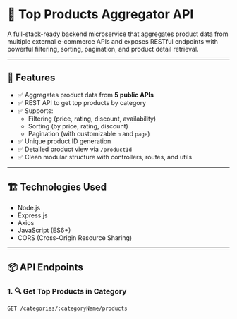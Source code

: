 # 🛒 Top Products Aggregator API

A full-stack-ready backend microservice that aggregates product data from multiple external e-commerce APIs and exposes RESTful endpoints with powerful filtering, sorting, pagination, and product detail retrieval.

---

## 🚀 Features

- ✅ Aggregates product data from **5 public APIs**
- ✅ REST API to get top products by category
- ✅ Supports:
  - Filtering (price, rating, discount, availability)
  - Sorting (by price, rating, discount)
  - Pagination (with customizable `n` and `page`)
- ✅ Unique product ID generation
- ✅ Detailed product view via `/productId`
- ✅ Clean modular structure with controllers, routes, and utils

---

## 🏗️ Technologies Used

- Node.js
- Express.js
- Axios
- JavaScript (ES6+)
- CORS (Cross-Origin Resource Sharing)

---

## 📦 API Endpoints

### 1. 🔍 Get Top Products in Category

```http
GET /categories/:categoryName/products
